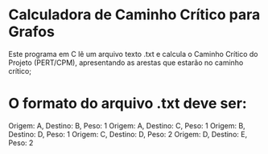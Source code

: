 # Calculadora de Caminho Crítico para Grafos
Este programa em C lê um arquivo texto .txt e calcula o Caminho Crítico do Projeto (PERT/CPM), apresentando as arestas que estarão no caminho crítico;

# O formato do arquivo .txt deve ser:
Origem: A, Destino: B, Peso: 1
Origem: A, Destino: C, Peso: 1
Origem: B, Destino: D, Peso: 1
Origem: C, Destino: D, Peso: 2
Origem: D, Destino: E, Peso: 2 
